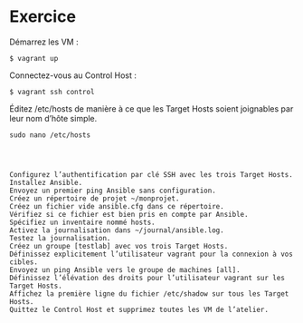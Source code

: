# Exercice

Démarrez les VM :

```$ vagrant up```

Connectez-vous au Control Host :

```$ vagrant ssh control```


Éditez /etc/hosts de manière à ce que les Target Hosts soient joignables par leur nom d’hôte simple.

```sudo nano /etc/hosts```

```



Configurez l’authentification par clé SSH avec les trois Target Hosts.
Installez Ansible.
Envoyez un premier ping Ansible sans configuration.
Créez un répertoire de projet ~/monprojet.
Créez un fichier vide ansible.cfg dans ce répertoire.
Vérifiez si ce fichier est bien pris en compte par Ansible.
Spécifiez un inventaire nommé hosts.
Activez la journalisation dans ~/journal/ansible.log.
Testez la journalisation.
Créez un groupe [testlab] avec vos trois Target Hosts.
Définissez explicitement l’utilisateur vagrant pour la connexion à vos cibles.
Envoyez un ping Ansible vers le groupe de machines [all].
Définissez l’élévation des droits pour l’utilisateur vagrant sur les Target Hosts.
Affichez la première ligne du fichier /etc/shadow sur tous les Target Hosts.
Quittez le Control Host et supprimez toutes les VM de l’atelier.
